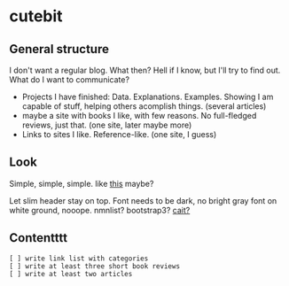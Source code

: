 # cutebit

## General structure

I don't want a regular blog. What then? Hell if I know, but I'll try to find out. What do I want to communicate?
 * Projects I have finished: Data. Explanations. Examples. Showing I am capable of stuff, helping others acomplish things. (several articles)
 * maybe a site with books I like, with few reasons. No full-fledged reviews, just that. (one site, later maybe more)
 * Links to sites I like. Reference-like. (one site, I guess)

## Look

Simple, simple, simple. like [this](http://www.southampton.ac.uk/~fangohr/blog/) maybe?

Let slim header stay on top. Font needs to be dark, no bright gray font on white ground, nooope. nmnlist? bootstrap3? [cait?](https://github.com/hdra/pelican-cait)

## Contentttt

    [ ] write link list with categories
    [ ] write at least three short book reviews
    [ ] write at least two articles


